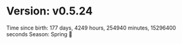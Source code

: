 # Version: v0.5.24
Time since birth: 177 days, 4249 hours, 254940 minutes, 15296400 seconds
Season: Spring 🌸
